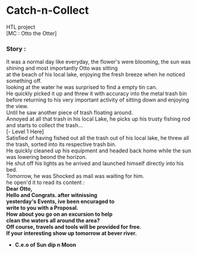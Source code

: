 # Catch-n-Collect
HTL project <br>
[MC : Otto the Otter] <br>
### Story :
It was a normal day like everyday, the flower's were blooming, the sun was shining and most importantly Otto was sitting <br>
at the beach of his local lake, enjoying the fresh breeze when he noticed something off. <br>
looking at the water he was surprised to find a empty tin can. <br>
He quickly picked it up and threw it with accuracy into the metal trash bin before returning to his very important activity of sitting down and enjoying the view. <br>
Until he saw another piece of trash floating around. <br>
Annoyed at all that trash in his local Lake, he picks up his trusty fishing rod and starts to collect the trash... <br>
[- Level 1 Here] <br>
Satisfied of having fished out all the trash out of his local lake, he threw all the trash, sorted into its respective trash bin. <br>
He quickly cleaned up his equipment and headed back home while the sun was lowering beond the horizon. <br>
He shut off his lights as he arrived and launched himself directly into his bed. <br>
Tomorrow, he was Shocked as mail was waiting for him. <br>
he open'd it to read its content : <br>
<b>
Dear Otto, <br>
Hello and Congrats. after witnissing <br>
yesterday's Events, ive been encuraged to <br>
write to you with a Proposal. <br>
How about you go on an excursion to help <br>
clean the waters all around the area? <br> 
Off course, travels and tools will be provided for free. <br>
If your interesting show up tomorrow at bever river. <br>
   - C.e.o of Sun dip n Moon <br>
</b>
